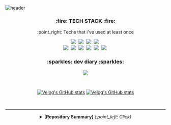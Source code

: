 ![header](https://capsule-render.vercel.app/api?type=waving&color=auto&height=300&section=header&text=ujin&fontSize=90)

<h3 align = "center">:fire: TECH STACK :fire:</h3>

<p align = "center">:point_right: Techs that i've used at least once</p>
<p align = "center">
<img src="https://img.shields.io/badge/Python-3766AB?style=flat-square&logo=Python&logoColor=white"/></a>&nbsp  
<img src="https://img.shields.io/badge/C%2B%2B-00599C?style=flat-square&logo=C%2B%2B&logoColor=white"/></a>&nbsp  
<!-- <img src="https://img.shields.io/badge/HTML5-E34F26?style=flat-square&logo=HTML5&logoColor=white"/></a>&nbsp
<img src="https://img.shields.io/badge/CSS3-1572B6?style=flat-square&logo=CSS3&logoColor=white"/></a>&nbsp -->
<img src="https://img.shields.io/badge/MySQL-4479A1?style=flat-square&logo=MySQL&logoColor=white"/></a>&nbsp
<img src="https://img.shields.io/badge/Azure-0089D6?style=flat-square&logo=Microsoft-Azure&logoColor=white"/></a>&nbsp <br>
<img src="https://img.shields.io/badge/Selenium-43B02A?style=flat-square&logo=Selenium&logoColor=white"/></a>&nbsp
<img src="https://img.shields.io/badge/OpenCV-5C3EE8?style=flat-square&logo=OpenCV&logoColor=white"/></a>&nbsp
<img src="https://img.shields.io/badge/PyTorch-EE4C2C?style=flat-square&logo=PyTorch&logoColor=white"/></a>&nbsp
<img src="https://img.shields.io/badge/Numpy-013243?style=flat-square&logo=Numpy&logoColor=white"/></a>&nbsp
<img src="https://img.shields.io/badge/pandas-150458?style=flat-square&logo=pandas&logoColor=white"/></a>&nbsp
<img src="https://img.shields.io/badge/scikitlearn-F7931E?style=flat-square&logo=scikit-learn&logoColor=white"/></a>&nbsp
</p>
      
<!-- <p align = "center">:point_right: Techs that i'm currently learning </p>
<p align = "center">generative model - GAN</p> -->
<!-- <hr/> -->


<h3 align = "center">:sparkles: dev diary :sparkles:</h3>

<div align="center" style="text-align:center">
  
<!-- [![Velog's GitHub stats](https://velog-readme-stats.vercel.app/api?name=@dustpotato/post-stats-update)](https://velog.io/@dustpopato) -->
<a href="https://velog.io/@dust_potato"><img src="https://img.shields.io/badge/Velog-11B48A?style=flat-square&logo=Vimeo&logoColor=white&link=https://velog.io/@dust_potato"/></a>
  
</div>

<br>

<div align="center" style="text-align:center">
      
  [![Velog's GitHub stats](https://velog-readme-stats.vercel.app/api?name=dust_potato&tag=머신러닝)](https://velog.io/@dust_potato)
  [![Velog's GitHub stats](https://velog-readme-stats.vercel.app/api?name=dust_potato)](https://velog.io/@dust_potato)
  
</div>
<br>



<hr/>
<details align = "center"><summary><b> [Repository Summary] </b> <i>(:point_left: Click)</i></summary>
      
### 📄 Project

Your Cartoon Is (Image transition with GAN) : [repo](https://github.com/Yiujin/gradProject)  
 
 DYWC (머신러닝을 이용한 서울시 상권 분석) : [repo](https://github.com/Yiujin/machine-learning-commercial-analysis)

 LICA (성냥 이미지 방향/모양 판단) : [repo](https://github.com/Yiujin/LICA-project)

 AI class Project (센서데이터를 이용한 사람의 자세 판단) : [repo](https://github.com/Yiujin/AI_lecture_final_project)      

    
### 📖 Study

 Algorithm Study [repo](https://github.com/Yiujin/Algorithm) / [Velog](https://velog.io/@dust_potato/series/%EC%BD%94%EB%94%A9%ED%85%8C%EC%8A%A4%ED%8A%B8)

 Dacon [repo](https://github.com/Yiujin/DACON) / [Velog](https://velog.io/@dust_potato/series/%EB%A8%B8%EC%8B%A0%EB%9F%AC%EB%8B%9D)
          
 Cralwing [repo](https://github.com/Yiujin/Sephora_crawling) 




